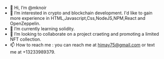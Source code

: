 - 👋 Hi, I’m @mknoir
- 👀 I’m interested in crypto and blockchain development.
I'd like to gain more experience in HTML,Javascript,Css,NodeJS,NPM,React and OpenZeppelin.
- 🌱 I’m currently learning solidity.
- 💞️ I’m looking to collaborate on a project craeting and promoting a limited NFT collection.
- 📫 How to reach me : you can reach me at himay75@gmail.com or text me at +13233989379.

<!---
mknoir/mknoir is a ✨ special ✨ repository because its `README.md` (this file) appears on your GitHub profile.
You can click the Preview link to take a look at your changes.
--->
